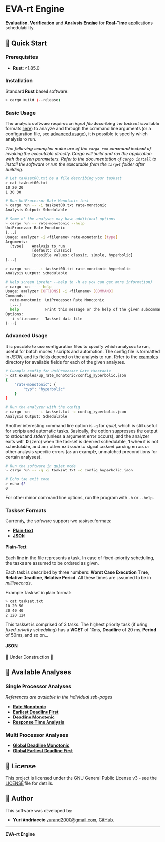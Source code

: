# EVA-rt Engine

**Evaluation**, **Verification** and **Analysis Engine** for **Real-Time** applications schedulability.

## 🚀 Quick Start

### Prerequisites

- **Rust**: ≥1.85.0

### Installation

Standard **Rust** based software:

```bash
> cargo build (--release)
```

### Basic Usage

The analysis software requires an *input file* describing the *taskset* (available formats [here](#taskset-formats)) to analyze and through the command line arguments (or a configuration file, see [advanced usage](#advanced-usage)), it is possible to specify which analysis to run.

*The following examples make use of the `cargo run` command instead of invoking the executable directly. Cargo will build and run the application with the given parameters. Refer to the documentation of `cargo install` to install the software or run the executable from the `target` folder after building.*

```bash
# Let taskset00.txt be a file describing your taskset
> cat taskset00.txt
10 20 20
1 30 30

# Run UniProcessor Rate Monotonic test
> cargo run -- -i taskset00.txt rate-monotonic
Analysis Output: Schedulable

# Some of the analyses may have additional options
> cargo run -- rate-monotonic --help
UniProcessor Rate Monotonic
[...]
Usage: analyzer -i <filename> rate-monotonic [type]
Arguments:
  [type]    Analysis to run
            [default: classic]
            [possible values: classic, simple, hyperbolic]
[...]

> cargo run -- -i taskset00.txt rate-monotonic hyperbolic
Analysis Output: Schedulable
```

```bash
# Help screen (prefer --help to -h as you can get more information)
> cargo run -- --help
Usage: analyzer [OPTIONS] -i <filename> [COMMAND]
Commands:
  rate-monotonic  UniProcessor Rate Monotonic
  [...]
  help            Print this message or the help of the given subcommand(s)
Options:
  -i <filename>   Taskset data file
[...]
```

### Advanced Usage

It is possible to use configuration files to specify which analyses to run, useful for batch modes / scripts and automation. The config file is formatted in *JSON*, and its fields depend on the analysis to run. Refer to the [examples](examples) directory for available fields for each of the given analyses.

```bash
# Example config for UniProcessor Rate Monotonic
> cat examples/up_rate_monotonic/config_hyperbolic.json
{
    "rate-monotonic": {
        "typ": "hyperbolic"
    }
}

# Run the analyzer with the config
> cargo run -- -i taskset.txt -c config_hyperbolic.json
Analysis Output: Schedulable
```

Another interesting command line option is `-q` for *quiet*, which is still useful for scripts and automatic tasks. Basically, the option suppresses the output to *stdout* and *stderr* (unless a argument error occurs), and the analyzer exits with **0** (zero) when the taskset is deemed schedulable, **1** when it is not schedulable, and any other exit code to signal taskset parsing errors or other analysis specific errors (as an example, unmatched preconditions for certain analyses).

```bash
# Run the software in quiet mode
> cargo run -- -q -i taskset.txt -c config_hyperbolic.json

# Echo the exit code
> echo $?
0
```

For other minor command line options, run the program with `-h` or `--help`.

### Taskset Formats

Currently, the software support two taskset formats:
- [**Plain-text**](#plain-text)
- [**JSON**](#json)

#### Plain-Text

Each line in the file represents a task. In case of fixed-priority scheduling, the tasks are assumed to be ordered as given.

Each task is described by three numbers: **Worst Case Execution Time**, **Relative Deadline**, **Relative Period**. All these times are assumed to be in *milliseconds*.

Example Taskset in plain format:

```bash
> cat taskset.txt
10 20 50
30 40 40
2 120 120
```

This taskset is comprised of 3 tasks. The highest priority task (if using *fixed-priority scheduling*) has a **WCET** of 10ms, **Deadline** of 20 ms, **Period** of 50ms, and so on...

#### JSON

🚧 Under Construction 🚧

## 🔬 Available Analyses

### Single Processor Analyses

*References are available in the individual sub-pages*

- [**Rate Monotonic**](src/analyses/up_rate_monotonic/README.md)
- [**Earliest Deadline First**](src/analyses/up_earliest_deadline_first/README.md)
- [**Deadline Monotonic**](src/analyses/up_deadline_monotonic/README.md)
- [**Response Time Analysis**](src/analyses/response_time_analysis/README.md)

### Multi Processor Analyses

- [**Global Deadline Monotonic**](src/analyses/smp_dm/README.md)
- [**Global Earliest Deadline First**](src/analyses/smp_edf/README.md)

## 📄 License

This project is licensed under the GNU General Public License v3 - see the [LICENSE](LICENSE) file for details.

## 👤 Author

This software was developed by:
- **Yuri Andriaccio** [yurand2000@gmail.com](mailto:yurand2000@gmail.com), [GitHub](https://github.com/Yurand2000).

---

**EVA-rt Engine**